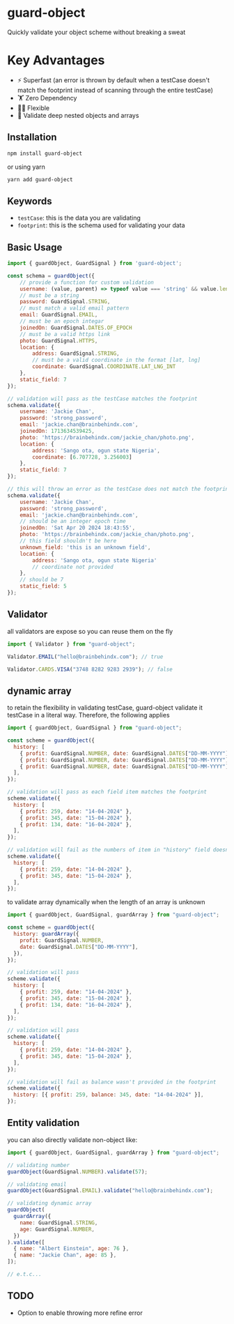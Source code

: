 # guard-object

Quickly validate your object scheme without breaking a sweat

# Key Advantages

- ⚡️ Superfast (an error is thrown by default when a testCase doesn't match the footprint instead of scanning through the entire testCase)
- 🏋️ Zero Dependency
- 🤸‍♂️ Flexible
- 💪 Validate deep nested objects and arrays

## Installation

```sh
npm install guard-object
```

or using yarn

```sh
yarn add guard-object
```

## Keywords

- `testCase`: this is the data you are validating
- `footprint`: this is the schema used for validating your data

## Basic Usage

```js
import { guardObject, GuardSignal } from 'guard-object';

const schema = guardObject({
    // provide a function for custom validation
    username: (value, parent) => typeof value === 'string' && value.length < 30 && parent.password.length >= 3,
    // must be a string
    password: GuardSignal.STRING,
    // must match a valid email pattern
    email: GuardSignal.EMAIL,
    // must be an epoch integar
    joinedOn: GuardSignal.DATES.OF_EPOCH
    // must be a valid https link
    photo: GuardSignal.HTTPS,
    location: {
        address: GuardSignal.STRING,
        // must be a valid coordinate in the format [lat, lng]
        coordinate: GuardSignal.COORDINATE.LAT_LNG_INT
    },
    static_field: 7
});

// validation will pass as the testCase matches the footprint
schema.validate({
    username: 'Jackie Chan',
    password: 'strong_password',
    email: 'jackie.chan@brainbehindx.com',
    joinedOn: 1713634539425,
    photo: 'https://brainbehindx.com/jackie_chan/photo.png',
    location: {
        address: 'Sango ota, ogun state Nigeria',
        coordinate: [6.707728, 3.256003]
    },
    static_field: 7
});

// this will throw an error as the testCase does not match the footprint
schema.validate({
    username: 'Jackie Chan',
    password: 'strong_password',
    email: 'jackie.chan@brainbehindx.com',
    // should be an integer epoch time
    joinedOn: 'Sat Apr 20 2024 18:43:55',
    photo: 'https://brainbehindx.com/jackie_chan/photo.png',
    // this field shouldn't be here
    unknown_field: 'this is an unknown field',
    location: {
        address: 'Sango ota, ogun state Nigeria'
        // coordinate not provided
    },
    // should be 7
    static_field: 5
});

```

## Validator

all validators are expose so you can reuse them on the fly

```js
import { Validator } from "guard-object";

Validator.EMAIL("hello@brainbehindx.com"); // true

Validator.CARDS.VISA("3748 8282 9283 2939"); // false
```

## dynamic array

to retain the flexibility in validating testCase, guard-object validate it testCase in a literal way.
Therefore, the following applies

```js
import { guardObject, GuardSignal } from "guard-object";

const scheme = guardObject({
  history: [
    { profit: GuardSignal.NUMBER, date: GuardSignal.DATES["DD-MM-YYYY"] },
    { profit: GuardSignal.NUMBER, date: GuardSignal.DATES["DD-MM-YYYY"] },
    { profit: GuardSignal.NUMBER, date: GuardSignal.DATES["DD-MM-YYYY"] },
  ],
});

// validation will pass as each field item matches the footprint
scheme.validate({
  history: [
    { profit: 259, date: "14-04-2024" },
    { profit: 345, date: "15-04-2024" },
    { profit: 134, date: "16-04-2024" },
  ],
});

// validation will fail as the numbers of item in "history" field doesn't match the footprint
scheme.validate({
  history: [
    { profit: 259, date: "14-04-2024" },
    { profit: 345, date: "15-04-2024" },
  ],
});
```

to validate array dynamically when the length of an array is unknown

```js
import { guardObject, GuardSignal, guardArray } from "guard-object";

const scheme = guardObject({
  history: guardArray({
    profit: GuardSignal.NUMBER,
    date: GuardSignal.DATES["DD-MM-YYYY"],
  }),
});

// validation will pass
scheme.validate({
  history: [
    { profit: 259, date: "14-04-2024" },
    { profit: 345, date: "15-04-2024" },
    { profit: 134, date: "16-04-2024" },
  ],
});

// validation will pass
scheme.validate({
  history: [
    { profit: 259, date: "14-04-2024" },
    { profit: 345, date: "15-04-2024" },
  ],
});

// validation will fail as balance wasn't provided in the footprint
scheme.validate({
  history: [{ profit: 259, balance: 345, date: "14-04-2024" }],
});
```

## Entity validation

you can also directly validate non-object like:

```js
import { guardObject, GuardSignal, guardArray } from "guard-object";

// validating number
guardObject(GuardSignal.NUMBER).validate(57);

// validating email
guardObject(GuardSignal.EMAIL).validate("hello@brainbehindx.com");

// validating dynamic array
guardObject(
  guardArray({
    name: GuardSignal.STRING,
    age: GuardSignal.NUMBER,
  })
).validate([
  { name: "Albert Einstein", age: 76 },
  { name: "Jackie Chan", age: 85 },
]);

// e.t.c...
```

## TODO

- Option to enable throwing more refine error
